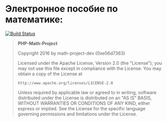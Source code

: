 # Электронное пособие по математике:

[![Build Status](https://travis-ci.org/math-project-dev/php-project.svg?branch=master)](https://travis-ci.org/math-project-dev/php-project)




>   **PHP-Math-Project**
>
>   Copyright 2016 by math-project-dev (0xe06d7363)
>
>   Licensed under the Apache License, Version 2.0 (the "License");
>   you may not use this file except in compliance with the License.
>   You may obtain a copy of the License at
>
>     http://www.apache.org/licenses/LICENSE-2.0
>
>   Unless required by applicable law or agreed to in writing, software
>   distributed under the License is distributed on an "AS IS" BASIS,
>   WITHOUT WARRANTIES OR CONDITIONS OF ANY KIND, either express or implied.
>   See the License for the specific language governing permissions and
>   limitations under the License.
